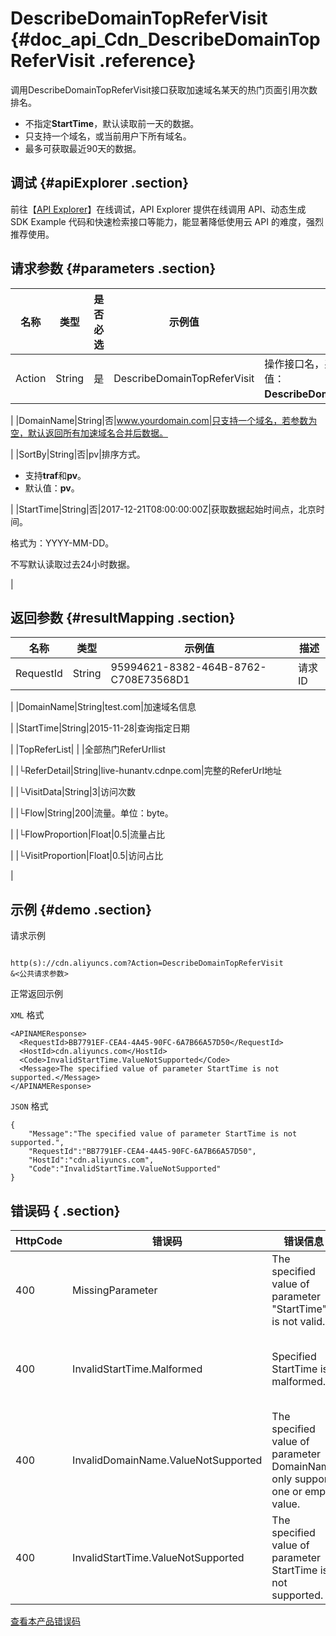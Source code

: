 # DescribeDomainTopReferVisit {#doc_api_Cdn_DescribeDomainTopReferVisit .reference}

调用DescribeDomainTopReferVisit接口获取加速域名某天的热门页面引用次数排名。

-   不指定**StartTime**，默认读取前一天的数据。
-   只支持一个域名，或当前用户下所有域名。
-   最多可获取最近90天的数据。

## 调试 {#apiExplorer .section}

前往【[API Explorer](https://api.aliyun.com/#product=Cdn&api=DescribeDomainTopReferVisit)】在线调试，API Explorer 提供在线调用 API、动态生成 SDK Example 代码和快速检索接口等能力，能显著降低使用云 API 的难度，强烈推荐使用。

## 请求参数 {#parameters .section}

|名称|类型|是否必选|示例值|描述|
|--|--|----|---|--|
|Action|String|是|DescribeDomainTopReferVisit|操作接口名，系统规定参数。取值：**DescribeDomainTopReferVisit**。

 |
|DomainName|String|否|www.yourdomain.com|只支持一个域名，若参数为空，默认返回所有加速域名合并后数据。

 |
|SortBy|String|否|pv|排序方式。

 -   支持**traf**和**pv**。
-   默认值：**pv**。

 |
|StartTime|String|否|2017-12-21T08:00:00:00Z|获取数据起始时间点，北京时间。

 格式为：YYYY-MM-DD。

 不写默认读取过去24小时数据。

 |

## 返回参数 {#resultMapping .section}

|名称|类型|示例值|描述|
|--|--|---|--|
|RequestId|String|95994621-8382-464B-8762-C708E73568D1|请求ID

 |
|DomainName|String|test.com|加速域名信息

 |
|StartTime|String|2015-11-28|查询指定日期

 |
|TopReferList| | |全部热门ReferUrllist

 |
|└ReferDetail|String|live-hunantv.cdnpe.com|完整的ReferUrl地址

 |
|└VisitData|String|3|访问次数

 |
|└Flow|String|200|流量。单位：byte。

 |
|└FlowProportion|Float|0.5|流量占比

 |
|└VisitProportion|Float|0.5|访问占比

 |

## 示例 {#demo .section}

请求示例

``` {#request_demo}

http(s)://cdn.aliyuncs.com?Action=DescribeDomainTopReferVisit
&<公共请求参数>

```

正常返回示例

`XML` 格式

``` {#xml_return_success_demo}
<APINAMEResponse>
  <RequestId>BB7791EF-CEA4-4A45-90FC-6A7B66A57D50</RequestId>
  <HostId>cdn.aliyuncs.com</HostId>
  <Code>InvalidStartTime.ValueNotSupported</Code>
  <Message>The specified value of parameter StartTime is not supported.</Message>
</APINAMEResponse>

```

`JSON` 格式

``` {#json_return_success_demo}
{
	"Message":"The specified value of parameter StartTime is not supported.",
	"RequestId":"BB7791EF-CEA4-4A45-90FC-6A7B66A57D50",
	"HostId":"cdn.aliyuncs.com",
	"Code":"InvalidStartTime.ValueNotSupported"
}
```

## 错误码 { .section}

|HttpCode|错误码|错误信息|描述|
|--------|---|----|--|
|400|MissingParameter|The specified value of parameter "StartTime" is not valid.|参数“StartTime”的值无效。|
|400|InvalidStartTime.Malformed|Specified StartTime is malformed.|起始时间格式错误。日期格式请参考所调用API的帮助文档说明。|
|400|InvalidDomainName.ValueNotSupported|The specified value of parameter DomainName only support one or empty value.|参数DomainName可以为空或最多1个域名。|
|400|InvalidStartTime.ValueNotSupported|The specified value of parameter StartTime is not supported.|开始时间设置错误，请检查更新后重试。|

[查看本产品错误码](https://error-center.aliyun.com/status/product/Cdn)

